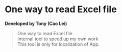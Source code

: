 # One way to read Excel file

 **Developed by Tony (Cao Lei)**
 
> One way to read Excel file  
> Internal tool to speed up my own work  
> This tool is only for localization of App.
> 
 
